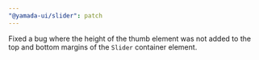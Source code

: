 ```yaml
---
"@yamada-ui/slider": patch
---
```


Fixed a bug where the height of the thumb element was not added to the top and bottom margins of the `Slider` container element.
